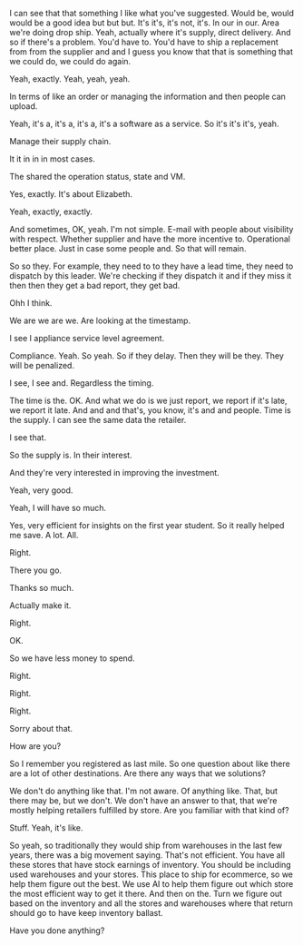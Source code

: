 I can see that that something I like what you've suggested. Would be, would would be a good idea but but but. It's it's, it's not, it's. In our in our. Area we're doing drop ship. Yeah, actually where it's supply, direct delivery. And so if there's a problem. You'd have to. You'd have to ship a replacement from from the supplier and and I guess you know that that is something that we could do, we could do again. 

Yeah, exactly. Yeah, yeah, yeah. 

In terms of like an order or managing the information and then people can upload. 

Yeah, it's a, it's a, it's a, it's a software as a service. So it's it's it's, yeah. 

Manage their supply chain. 

It it in in in most cases. 

The shared the operation status, state and VM. 

Yes, exactly. It's about Elizabeth. 

Yeah, exactly, exactly. 

And sometimes, OK, yeah. I'm not simple. E-mail with people about visibility with respect. Whether supplier and have the more incentive to. Operational better place. Just in case some people and. So that will remain. 

So so they. For example, they need to to they have a lead time, they need to dispatch by this leader. We're checking if they dispatch it and if they miss it then then they get a bad report, they get bad. 

Ohh I think. 

We are we are we. Are looking at the timestamp. 

I see I appliance service level agreement. 

Compliance. Yeah. So yeah. So if they delay. Then they will be they. They will be penalized. 

I see, I see and. Regardless the timing. 

The time is the. OK. And what we do is we just report, we report if it's late, we report it late. And and and that's, you know, it's and and people. Time is the supply. I can see the same data the retailer. 

I see that. 

So the supply is. In their interest. 

And they're very interested in improving the investment. 

Yeah, very good. 

Yeah, I will have so much. 

Yes, very efficient for insights on the first year student. So it really helped me save. A lot. All. 

Right. 

There you go. 

Thanks so much. 

Actually make it. 

Right. 

OK. 

So we have less money to spend. 

Right. 

Right. 

Right. 

Sorry about that. 

How are you? 

So I remember you registered as last mile. So one question about like there are a lot of other destinations. Are there any ways that we solutions? 

We don't do anything like that. I'm not aware. Of anything like. That, but there may be, but we don't. We don't have an answer to that, that we're mostly helping retailers fulfilled by store. Are you familiar with that kind of? 

Stuff. Yeah, it's like. 

So yeah, so traditionally they would ship from warehouses in the last few years, there was a big movement saying. That's not efficient. You have all these stores that have stock earnings of inventory. You should be including used warehouses and your stores. This place to ship for ecommerce, so we help them figure out the best. We use AI to help them figure out which store the most efficient way to get it there. And then on the. Turn we figure out based on the inventory and all the stores and warehouses where that return should go to have keep inventory ballast. 

Have you done anything?